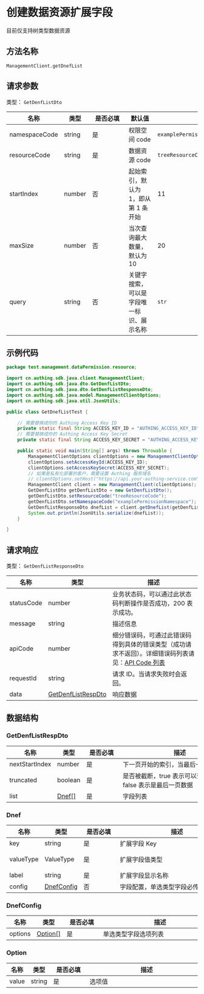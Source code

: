 # 创建数据资源扩展字段

<LastUpdated />

目前仅支持树类型数据资源
## 方法名称

`ManagementClient.getDnefList`

## 请求参数
类型： `GetDenfListDto`

| 名称 | 类型 | <div style="width:80px">是否必填</div> | <div style="width:60px">默认值</div> | <div style="width:300px">描述</div> | <div style="width:200px">示例值</div> |
| ---- | ---- | ---- | ---- | ---- | ---- |
| namespaceCode | string | 是 | 权限空间 code   |  `examplePermissionNamespace` |
| resourceCode | string | 是 | 数据资源 code   |  `treeResourceCode` |
| startIndex | number | 否 | 起始索引，默认为 1，即从第 1 条开始  | 11 |
| maxSize | number | 否 | 当次查询最大数量，默认为 10   |  20 |
| query | string | 否 | 关键字搜索，可以是字段唯一标识、展示名称   |  `str` |

## 示例代码
```java
package test.management.dataPermission.resource;

import cn.authing.sdk.java.client.ManagementClient;
import cn.authing.sdk.java.dto.GetDenfListDto;
import cn.authing.sdk.java.dto.GetDenfListResponseDto;
import cn.authing.sdk.java.model.ManagementClientOptions;
import cn.authing.sdk.java.util.JsonUtils;

public class GetDnefListTest {

    // 需要替换成你的 Authing Access Key ID
    private static final String ACCESS_KEY_ID = "AUTHING_ACCESS_KEY_ID";
    // 需要替换成你的 Authing Access Key Secret
    private static final String ACCESS_KEY_SECRET = "AUTHING_ACCESS_KEY_SECRET";

    public static void main(String[] args) throws Throwable {
        ManagementClientOptions clientOptions = new ManagementClientOptions();
        clientOptions.setAccessKeyId(ACCESS_KEY_ID);
        clientOptions.setAccessKeySecret(ACCESS_KEY_SECRET);
        // 如果是私有化部署的客户，需要设置 Authing 服务域名
        // clientOptions.setHost("https://api.your-authing-service.com");
        ManagementClient client = new ManagementClient(clientOptions);
        GetDenfListDto getDenfListDto = new GetDenfListDto();
        getDenfListDto.setResourceCode("treeResourceCode");
        getDenfListDto.setNamespaceCode("examplePermissionNamespace");
        GetDenfListResponseDto dnefList = client.getDnefList(getDenfListDto);
        System.out.println(JsonUtils.serialize(dnefList));
    }

}
```
## 请求响应
类型： `GetDenfListResponseDto`

| 名称 | 类型 | 描述 |
| ---- | ---- | ---- |
| statusCode | number | 业务状态码，可以通过此状态码判断操作是否成功，200 表示成功。 |
| message | string | 描述信息 |
| apiCode | number | 细分错误码，可通过此错误码得到具体的错误类型（成功请求不返回）。详细错误码列表请见：[API Code 列表](https://api-explorer.authing.cn/?tag=group/%E5%BC%80%E5%8F%91%E5%87%86%E5%A4%87#tag/%E5%BC%80%E5%8F%91%E5%87%86%E5%A4%87/%E9%94%99%E8%AF%AF%E5%A4%84%E7%90%86/apiCode) |
| requestId | string | 请求 ID。当请求失败时会返回。 |
| data | <a href="#GetDenfListRespDto">GetDenfListRespDto</a> | 响应数据 |

## 数据结构
### <a id="GetDenfListRespDto"></a> GetDenfListRespDto

| 名称 | 类型 | <div style="width:80px">是否必填</div> | <div style="width:300px">描述</div> | <div style="width:200px">示例值</div> |
| ---- |  ---- | ---- | ---- | ---- |
| nextStartIndex | number | 是 | 下一页开始的索引，当最后一页时返回 -1   |  31 |
| truncated | boolean | 是 | 是否被截断，true 表示可以查询下一页，false 表示是最后一页数据   |  false |
| list | <a href="#Dnef">Dnef[]</a> | 是 | 字段列表  |  |

### <a id="Dnef"></a> Dnef
| 名称 | 类型 | <div style="width:80px">是否必填</div> | <div style="width:300px">描述</div> | <div style="width:200px">示例值</div> |
| ---- |  ---- | ---- | ---- | ---- |
| key | string | 是 | 扩展字段 Key   |  `str` |
| valueType | ValueType | 是 | 扩展字段值类型  |  `STRING`（文本）、`SELECT`（单选） |
| label | string | 是 | 扩展字段显示名称   |  `str_label` |
| config | <a href="#DnefConfig">DnefConfig</a> | 否 | 字段配置，单选类型字段必传   | |

### <a id="DnefConfig"></a> DnefConfig
| 名称 | 类型 | <div style="width:80px">是否必填</div> | <div style="width:300px">描述</div> | <div style="width:200px">示例值</div> |
| ---- |  ---- | ---- | ---- | ---- |
| options | <a href="#Option">Option[]</a> | 是 | 单选类型字段选项列表   | |

### <a id="Option"></a> Option
| 名称 | 类型 | <div style="width:80px">是否必填</div> | <div style="width:300px">描述</div> | <div style="width:200px">示例值</div> |
| ---- |  ---- | ---- | ---- | ---- |
| value | string | 是 | 选项值   |  `option1` |